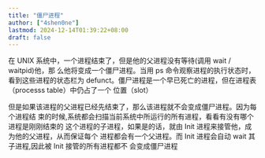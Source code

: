 ```yaml
---
title: "僵尸进程"
author: ["4shen0ne"]
lastmod: 2024-12-14T01:39:22+08:00
draft: false
---
```


在 UNIX 系统中，一个进程结束了，但是他的父进程没有等待(调用 wait / waitpid)他，那
么他将变成一个僵尸进程。当用 ps 命令观察进程的执行状态时，看到这些进程的状态栏为
defunct。僵尸进程是一个早已死亡的进程，但在进程表（processs table）中仍占了一个
位置（slot）

但是如果该进程的父进程已经先结束了，那么该进程就不会变成僵尸进程。因为每个进程结
束的时候,系统都会扫描当前系统中所运行的所有进程，看看有没有哪个进程是刚刚结束的
这个进程的子进程，如果是的话，就由 Init 进程来接管他，成为他的父进程，从而保证每个
进程都会有一个父进程。而 Init 进程会自动 wait 其子进程,因此被 Init 接管的所有进程都不
会变成僵尸进程
